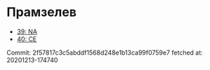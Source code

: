 # Прамзелев
- [39: NA](39.md)
- [40: CE](40.md)

Commit: 2f57817c3c5abddf1568d248e1b13ca99f0759e7
 fetched at: 20201213-174740
